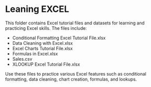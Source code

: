 # Leaning EXCEL

This folder contains Excel tutorial files and datasets for learning and practicing Excel skills. The files include:

- Conditional Formatting Excel Tutorial File.xlsx
- Data Cleaning with Excel.xlsx
- Excel Charts Tutorial File.xlsx
- Formulas in Excel.xlsx
- Sales.csv
- XLOOKUP Excel Tutorial File.xlsx

Use these files to practice various Excel features such as conditional formatting, data cleaning, chart creation, formulas, and lookups.